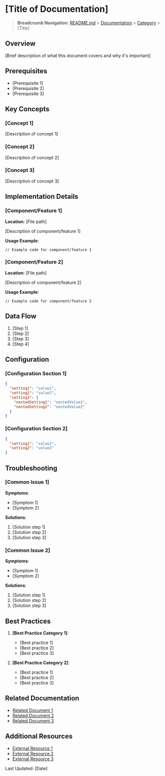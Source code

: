 # [Title of Documentation]

> **Breadcrumb Navigation**: [README.md](../../README.md) > [Documentation](../index.md) > [Category](./index.md) > [Title]

## Overview

[Brief description of what this document covers and why it's important]

## Prerequisites

- [Prerequisite 1]
- [Prerequisite 2]
- [Prerequisite 3]

## Key Concepts

### [Concept 1]

[Description of concept 1]

### [Concept 2]

[Description of concept 2]

### [Concept 3]

[Description of concept 3]

## Implementation Details

### [Component/Feature 1]

**Location**: [File path]

[Description of component/feature 1]

**Usage Example**:
```tsx
// Example code for component/feature 1
```

### [Component/Feature 2]

**Location**: [File path]

[Description of component/feature 2]

**Usage Example**:
```tsx
// Example code for component/feature 2
```

## Data Flow

1. [Step 1]
2. [Step 2]
3. [Step 3]
4. [Step 4]

## Configuration

### [Configuration Section 1]

```json
{
  "setting1": "value1",
  "setting2": "value2",
  "setting3": {
    "nestedSetting1": "nestedValue1",
    "nestedSetting2": "nestedValue2"
  }
}
```

### [Configuration Section 2]

```json
{
  "setting1": "value1",
  "setting2": "value2"
}
```

## Troubleshooting

### [Common Issue 1]

**Symptoms**:
- [Symptom 1]
- [Symptom 2]

**Solutions**:
1. [Solution step 1]
2. [Solution step 2]
3. [Solution step 3]

### [Common Issue 2]

**Symptoms**:
- [Symptom 1]
- [Symptom 2]

**Solutions**:
1. [Solution step 1]
2. [Solution step 2]
3. [Solution step 3]

## Best Practices

1. **[Best Practice Category 1]**:
   - [Best practice 1]
   - [Best practice 2]
   - [Best practice 3]

2. **[Best Practice Category 2]**:
   - [Best practice 1]
   - [Best practice 2]
   - [Best practice 3]

## Related Documentation

- [Related Document 1](./related-document-1.md)
- [Related Document 2](./related-document-2.md)
- [Related Document 3](../other-category/related-document-3.md)

## Additional Resources

- [External Resource 1](https://example.com/resource1)
- [External Resource 2](https://example.com/resource2)
- [External Resource 3](https://example.com/resource3)

Last Updated: [Date]

